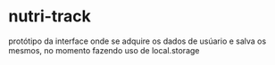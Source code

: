 # nutri-track

protótipo da interface onde se adquire os dados de usúario e salva os mesmos, no momento fazendo uso de local.storage
